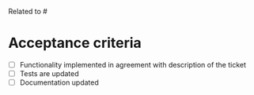 Related to #<ID>

Acceptance criteria 
=================== 
- [ ] Functionality implemented in agreement with description of the ticket
- [ ] Tests are updated
- [ ] Documentation updated
